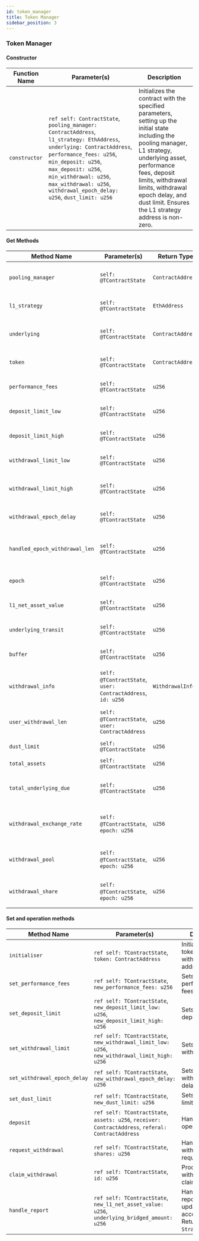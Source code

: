 ```yaml
---
id: token_manager
title: Token Manager
sidebar_position: 3
---
```


### Token Manager

#### Constructor

| Function Name | Parameter(s)                                                                                                      | Description                                      |
|---------------|-------------------------------------------------------------------------------------------------------------------|--------------------------------------------------|
| `constructor` | `ref self: ContractState`, `pooling_manager: ContractAddress`, `l1_strategy: EthAddress`, `underlying: ContractAddress`, `performance_fees: u256`, `min_deposit: u256`, `max_deposit: u256`, `min_withdrawal: u256`, `max_withdrawal: u256`, `withdrawal_epoch_delay: u256`, `dust_limit: u256` | Initializes the contract with the specified parameters, setting up the initial state including the pooling manager, L1 strategy, underlying asset, performance fees, deposit limits, withdrawal limits, withdrawal epoch delay, and dust limit. Ensures the L1 strategy address is non-zero. |

#### Get Methods

| Method Name                       | Parameter(s)                                 | Return Type        | Description                                      |
|-----------------------------------|----------------------------------------------|--------------------|--------------------------------------------------|
| `pooling_manager`                 | `self: @TContractState`                      | `ContractAddress`  | Returns the pooling manager address.             |
| `l1_strategy`                     | `self: @TContractState`                      | `EthAddress`       | Returns the L1 strategy address.                 |
| `underlying`                      | `self: @TContractState`                      | `ContractAddress`  | Returns the underlying asset address.            |
| `token`                           | `self: @TContractState`                      | `ContractAddress`  | Returns the token address.                       |
| `performance_fees`                | `self: @TContractState`                      | `u256`             | Returns the performance fees.                    |
| `deposit_limit_low`               | `self: @TContractState`                      | `u256`             | Returns the lower limit of deposit.              |
| `deposit_limit_high`              | `self: @TContractState`                      | `u256`             | Returns the upper limit of deposit.              |
| `withdrawal_limit_low`            | `self: @TContractState`                      | `u256`             | Returns the lower limit of withdrawal.           |
| `withdrawal_limit_high`           | `self: @TContractState`                      | `u256`             | Returns the upper limit of withdrawal.           |
| `withdrawal_epoch_delay`          | `self: @TContractState`                      | `u256`             | Returns the withdrawal epoch delay.              |
| `handled_epoch_withdrawal_len`    | `self: @TContractState`                      | `u256`             | Returns the length of handled epoch withdrawals. |
| `epoch`                           | `self: @TContractState`                      | `u256`             | Returns the current epoch.                       |
| `l1_net_asset_value`              | `self: @TContractState`                      | `u256`             | Returns the L1 net asset value.                  |
| `underlying_transit`              | `self: @TContractState`                      | `u256`             | Returns the underlying in transit.               |
| `buffer`                          | `self: @TContractState`                      | `u256`             | Returns the buffer amount.                       |
| `withdrawal_info`                 | `self: @TContractState`, `user: ContractAddress`, `id: u256` | `WithdrawalInfo` | Returns withdrawal information for a user and ID.|
| `user_withdrawal_len`             | `self: @TContractState`, `user: ContractAddress` | `u256`          | Returns the length of withdrawals for a user.    |
| `dust_limit`                      | `self: @TContractState`                      | `u256`             | Returns the dust limit.                          |
| `total_assets`                    | `self: @TContractState`                      | `u256`             | Returns the total assets.                        |
| `total_underlying_due`            | `self: @TContractState`                      | `u256`             | Returns the total underlying due.                |
| `withdrawal_exchange_rate`        | `self: @TContractState`, `epoch: u256`       | `u256`             | Returns the withdrawal exchange rate for an epoch.|
| `withdrawal_pool`                 | `self: @TContractState`, `epoch: u256`       | `u256`             | Returns the withdrawal pool for an epoch.        |
| `withdrawal_share`                | `self: @TContractState`, `epoch: u256`       | `u256`             | Returns the withdrawal share for an epoch.       |

#### Set and operation methods

| Method Name                     | Parameter(s)                                                                 | Description                                      |
|---------------------------------|------------------------------------------------------------------------------|--------------------------------------------------|
| `initialiser`                   | `ref self: TContractState`, `token: ContractAddress`                         | Initialises the token manager with a token address. |
| `set_performance_fees`          | `ref self: TContractState`, `new_performance_fees: u256`                     | Sets the new performance fees.                   |
| `set_deposit_limit`             | `ref self: TContractState`, `new_deposit_limit_low: u256`, `new_deposit_limit_high: u256` | Sets the new deposit limits.                    |
| `set_withdrawal_limit`          | `ref self: TContractState`, `new_withdrawal_limit_low: u256`, `new_withdrawal_limit_high: u256` | Sets the new withdrawal limits.                |
| `set_withdrawal_epoch_delay`    | `ref self: TContractState`, `new_withdrawal_epoch_delay: u256`                | Sets the new withdrawal epoch delay.             |
| `set_dust_limit`                | `ref self: TContractState`, `new_dust_limit: u256`                           | Sets the new dust limit.                         |
| `deposit`                       | `ref self: TContractState`, `assets: u256`, `receiver: ContractAddress`, `referal: ContractAddress` | Handles deposit operations.                     |
| `request_withdrawal`            | `ref self: TContractState`, `shares: u256`                                   | Handles withdrawal requests.                     |
| `claim_withdrawal`              | `ref self: TContractState`, `id: u256`                                       | Processes withdrawal claims.                     |
| `handle_report`                 | `ref self: TContractState`, `new_l1_net_asset_value: u256`, `underlying_bridged_amount: u256` | Handles strategy reports and updates state accordingly. Returns a `StrategyReportL2`. |
